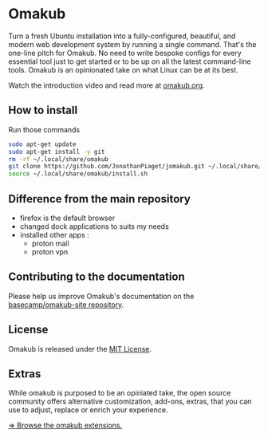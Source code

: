 # Omakub

Turn a fresh Ubuntu installation into a fully-configured, beautiful, and modern web development system by running a single command. That's the one-line pitch for Omakub. No need to write bespoke configs for every essential tool just to get started or to be up on all the latest command-line tools. Omakub is an opinionated take on what Linux can be at its best.

Watch the introduction video and read more at [omakub.org](https://omakub.org).

## How to install
Run those commands
```bash
sudo apt-get update
sudo apt-get install -y git
rm -rf ~/.local/share/omakub
git clone https://github.com/JonathanPiaget/jomakub.git ~/.local/share/omakub >/dev/null
source ~/.local/share/omakub/install.sh
```

## Difference from the main repository
- firefox is the default browser
- changed dock applications to suits my needs
- installed other apps :
  - proton mail
  - proton vpn

## Contributing to the documentation

Please help us improve Omakub's documentation on the [basecamp/omakub-site repository](https://github.com/basecamp/omakub-site).

## License

Omakub is released under the [MIT License](https://opensource.org/licenses/MIT).

## Extras

While omakub is purposed to be an opiniated take, the open source community offers alternative customization, add-ons, extras, that you can use to adjust, replace or enrich your experience.

[⇒ Browse the omakub extensions.](EXTENSIONS.md)